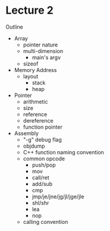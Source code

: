 # Lecture 2

Outline

- Array
  - pointer nature
  - multi-dimension
    - main's argv
  - sizeof
- Memory Address
  - layout
    - stack
    - heap
- Pointer
  - arithmetic
  - size
  - reference
  - dereference
  - function pointer
- Assembly
  - "-g" debug flag
  - objdump
  - C++ function naming convention
  - common opcode
    - push/pop
    - mov
    - call/ret
    - add/sub
    - cmp
    - jmp/je/jne/jg/jl/jge/jle
    - shl/shr
    - lea
    - nop
  - calling convention
  
